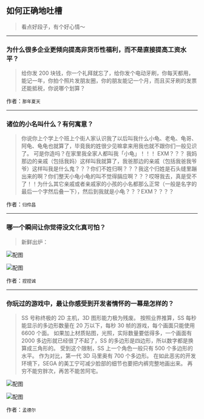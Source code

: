 ## 如何正确地吐槽

> 看点好段子，有个好心情～


 
---

### 为什么很多企业更倾向提高非货币性福利，而不是直接提高工资水平？

> 给你发 200 块钱，你一个礼拜就忘了，给你发个电动牙刷，你每天都用，能记一年，你拍个照片发朋友圈，你的朋友能记一个月，而且买牙刷的发票还能抵税，你说哪个划算？


作者：`那年夏天`

---

### 诸位的小名叫什么？有何寓意？

> 你说你上个学上个班上个街人家认识我了以后叫我什么小龟、老龟、龟哥、阿龟、龟龟也就算了，毕竟我的姓很少见嘛拿来用我也就不跟你们一般见识了。
> 可是你造吗？在家里我全家人都叫我「小龟」！！！
> EXM？？？
> 我妈那边的亲戚（包括我妈）这样叫我就算了，我爸那边的亲戚（包括我爸我爷爷）这样叫我是什么鬼？？？你们不姓归啊？？？我这个归姓是石头缝里蹦出来的啊？你们整天小龟小龟的叫不觉得膈应啊？？？哎呀我去，真是受不了！！为什么其它亲戚或者亲戚家的小孩的小名都那么正常（一般是名字的最后一个字然后叠一下），然后到我就是小龟？？？EXM？？？？


作者：`归伶昌`

---

### 哪一个瞬间让你觉得没文化真可怕？

> 新鲜出炉：



![配图](http://pic2.zhimg.com/70/v2-97632f0509fbf331e4ef9c3fd8db8705_b.jpg)



![配图](http://pic4.zhimg.com/70/v2-213b5562d91f8f462f3c6339f478c80b_b.jpg)


作者：`捏捏诚`

---

### 你玩过的游戏中，最让你感受到开发者情怀的一幕是怎样的？

> SS 号称终极的 2D 主机，3D 图形能力极为残废。
> 按照业界推算，SS 每秒能显示的多边形数量在 20 万以下，每秒 30 帧的游戏，每个画面只能使用 6600 个面。
> 如果加上材质贴图，光照，实际数量要低得多，一个画面有 2000 多边形就已经很了不起了，SS 的多边形是四边形，所以数字都是换算成三角形的。
> 受到这个限制，SS 上一个角色一般只有 500 个多边形的水平。
> 作为对比，第一代 3D 马里奥有 700 个多边形。
> 在如此恶劣的开发环境下，SEGA 的美工宁可减少脸部的细节也要把内裤完整地画出来。
> 再穷不能穷胖次，再苦不能苦阿宅。



![配图](http://pic4.zhimg.com/70/v2-4efad828c02c8b6ffeccbb10a664a2af_b.jpg)



![配图](http://pic1.zhimg.com/70/v2-940f0997dc16f1491035cc44f395b668_b.jpg)


作者：`孟德尔`